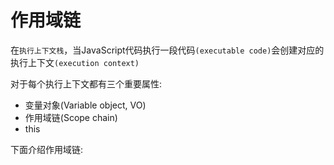 

# 作用域链

在`执行上下文栈`，当JavaScript代码执行一段代码`(executable code)`会创建对应的执行上下文`(execution context)`

对于每个执行上下文都有三个重要属性:

* 变量对象(Variable object, VO)
* 作用域链(Scope chain)
* this



下面介绍作用域链: